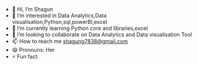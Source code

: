 - 👋 Hi, I’m Shagun
- 👀 I’m interested in Data Analytics,Data visualisation,Python,sql,powerBI,excel
- 🌱 I’m currently learning Python core and libraries,excel
- 💞️ I’m looking to collaborate on Data Analytics and Data visualisation Tool
- 📫 How to reach me shagung7838@gmail.com
- 😄 Pronouns: Her
- ⚡ Fun fact: 

<!---
Shagun789/Shagun789 is a ✨ special ✨ repository because its `README.md` (this file) appears on your GitHub profile.
You can click the Preview link to take a look at your changes.
--->
